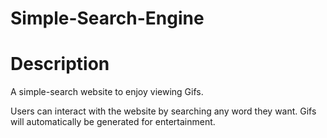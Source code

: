 # Simple-Search-Engine

# Description

A simple-search website to enjoy viewing Gifs.

Users can interact with the website by searching any word they want. Gifs will automatically be generated for entertainment.
